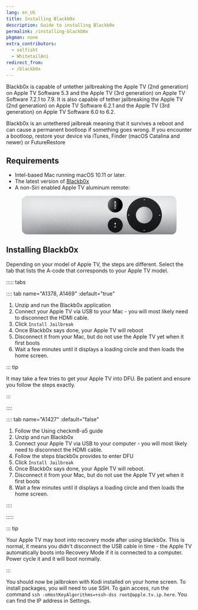 ```yaml
---
lang: en_US
title: Installing Blackb0x
description: Guide to installing Blackb0x
permalink: /installing-blackb0x
pkgman: none
extra_contributors:
  - selfisht
  - WhitetailAni
redirect_from:
  - /blackb0x
---
```


Blackb0x is capable of untether jailbreaking the Apple TV (2nd generation) on Apple TV Software 5.3 and the Apple TV (3rd generation) on Apple TV Software 7.2.1 to 7.9. It is also capable of <router-link to="/types-of-jailbreak/#tethered-jailbreaks">tether jailbreaking</router-link> the Apple TV (2nd generation) on Apple TV Software 6.2.1 and the Apple TV (3rd generation) on Apple TV Software 6.0 to 6.2.

Blackb0x is an <router-link to="/types-of-jailbreak/#untethered-jailbreaks">untethered</router-link> jailbreak meaning that it survives a reboot and can cause a permanent bootloop if something goes wrong. If you encounter a bootloop, restore your device via iTunes, Finder (macOS Catalina and newer) or FutureRestore

## Requirements

- Intel-based Mac running macOS 10.11 or later.
- The latest version of [Blackb0x](https://github.com/NSSpiral/Blackb0x/releases/tag/0.6.2)
- A non-Siri enabled Apple TV aluminum remote:
<p><img src="/assets/images/aluminum_tv_remote.png" alt="A photo of a non-Siri enabled Apple TV aluminum remote" style="display: block; margin-inline: auto; max-width: 30em;"></p>


## Installing Blackb0x

Depending on your model of Apple TV, the steps are different. Select the tab that lists the A-code that corresponds to your Apple TV model.

::::: tabs

:::: tab name="A1378, A1469" :default="true"

1. Unzip and run the Blackb0x application
1. Connect your Apple TV via USB to your Mac - you will most likely need to disconnect the HDMI cable.
1. Click `Install Jailbreak`
1. Once Blackb0x says done, your Apple TV will reboot
1. Disconnect it from your Mac, but do not use the Apple TV yet when it first boots
1. Wait a few minutes until it displays a loading circle and then loads the home screen.

::: tip

It may take a few tries to get your Apple TV into DFU. Be patient and ensure you follow the steps exactly.

:::

::::

:::: tab name="A1427" :default="false"

1. Follow the <router-link to="/using-checkm8-a5">Using checkm8-a5</router-link> guide
1. Unzip and run Blackb0x
1. Connect your Apple TV via USB to your computer - you will most likely need to disconnect the HDMI cable.
1. Follow the steps blackb0x provides to enter DFU
1. Click `Install Jailbreak`
1. Once Blackb0x says done, your Apple TV will reboot.
1. Disconnect it from your Mac, but do not use the Apple TV yet when it first boots
1. Wait a few minutes until it displays a loading circle and then loads the home screen.

::::

:::::

::: tip

Your Apple TV may boot into recovery mode after using blackb0x. This is normal, it means you didn't disconnect the USB cable in time - the Apple TV automatically boots into Recovery Mode if it is connected to a computer. Power cycle it and it will boot normally.

:::

You should now be jailbroken with Kodi installed on your home screen. To install packages, you will need to use SSH. To gain access, run the command `ssh -oHostKeyAlgorithms=+ssh-dss root@apple.tv.ip.here`. You can find the IP address in Settings.

